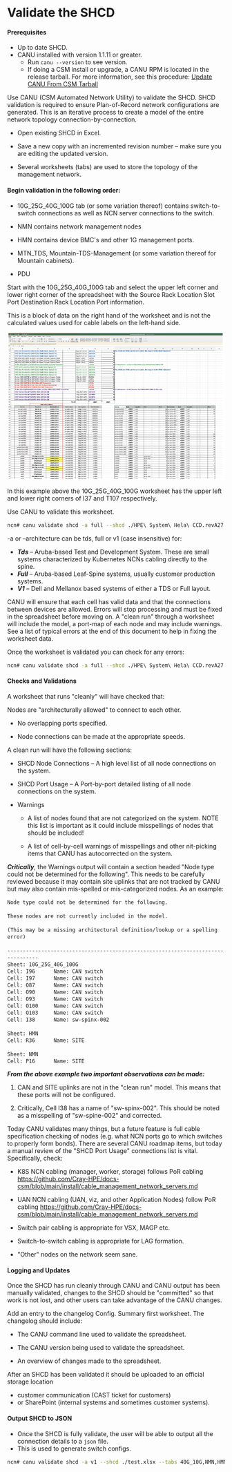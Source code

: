 # Validate the SHCD

#### Prerequisites 
- Up to date SHCD.
- CANU installed with version 1.1.11 or greater.
  - Run `canu --version` to see version.
  - If doing a CSM install or upgrade, a CANU RPM is located in the release tarball. For more information, see this procedure: [Update CANU From CSM Tarball](update_canu_from_csm_tarball.md)

Use CANU (CSM Automated Network Utility) to validate the SHCD. SHCD validation is required to ensure Plan-of-Record network configurations are generated. This is an iterative process to create a model of the entire network topology connection-by-connection. 

* Open existing SHCD in Excel. 

* Save a new copy with an incremented revision number – make sure you are editing the updated version. 

* Several worksheets (tabs) are used to store the topology of the management network.  

#### Begin validation in the following order: 

* 10G_25G_40G_100G tab (or some variation thereof) contains switch-to-switch connections as well as NCN server connections to the switch. 

* NMN contains network management nodes 

* HMN contains device BMC's and other 1G management ports. 

* MTN_TDS, Mountain-TDS-Management (or some variation thereof for Mountain cabinets). 

* PDU  

Start with the 10G_25G_40G_100G tab and select the upper left corner and lower right corner of the spreadsheet with the Source Rack Location Slot Port Destination Rack Location Port information.  

This is a block of data on the right hand of the worksheet and is not the calculated values used for cable labels on the left-hand side. 

![](./img/shcd_example.png)

In this example above the 10G_25G_40G_100G worksheet has the upper left and lower right corners of I37 and T107 respectively. 

Use CANU to validate this worksheet. 

```bash
ncn# canu validate shcd -a full --shcd ./HPE\ System\ Hela\ CCD.revA27.xlsx --tabs 10G_25G_40G_100G --corners I37,T107 
```

-a or –architecture can be tds, full or v1 (case insensitive) for: 

* ***Tds*** 	– Aruba-based Test and Development System. These are small systems characterized by Kubernetes NCNs cabling directly to the spine. 
* ***Full*** 	– Aruba-based Leaf-Spine systems, usually customer production systems. 
* ***V1*** 	– Dell and Mellanox based systems of either a TDS or Full layout. 

CANU will ensure that each cell has valid data and that the connections between devices are allowed. Errors will stop processing and must be fixed in the spreadsheet before moving on. A "clean run" through a worksheet will include the model, a port-map of each node and may include warnings. See a list of typical errors at the end of this document to help in fixing the worksheet data. 

Once the worksheet is validated you can check for any errors: 

```bash
ncn# canu validate shcd -a full --shcd ./HPE\ System\ Hela\ CCD.revA27.xlsx --tabs 10G_25G_40G_100G,NMN --corners I37,T107,J15,T16 --log DEBUG 
```

#### Checks and Validations 

A worksheet that runs "cleanly" will have checked that: 

Nodes are "architecturally allowed" to connect to each other. 

* No overlapping ports specified. 

* Node connections can be made at the appropriate speeds. 

A clean run will have the following sections: 

* SHCD Node Connections – A high level list of all node connections on the system. 

* SHCD Port Usage – A Port-by-port detailed listing of all node connections on the system. 

* Warnings 

	* A list of nodes found that are not categorized on the system. NOTE this list is important as it could include misspellings of nodes that should be included! 

	* A list of cell-by-cell warnings of misspellings and other nit-picking items that CANU has autocorrected on the system. 

***Critically***, the Warnings output will contain a section headed "Node type could not be determined for the following".  This needs to be carefully reviewed because it may contain site uplinks that are not tracked by CANU but may also contain mis-spelled or mis-categorized nodes. As an example: 

```text
Node type could not be determined for the following. 

These nodes are not currently included in the model. 

(This may be a missing architectural definition/lookup or a spelling error) 

-------------------------------------------------------------------------------- 
Sheet: 10G_25G_40G_100G 
Cell: I96      Name: CAN switch 
Cell: I97      Name: CAN switch 
Cell: O87      Name: CAN switch 
Cell: O90      Name: CAN switch 
Cell: O93      Name: CAN switch 
Cell: O100     Name: CAN switch 
Cell: O103     Name: CAN switch 
Cell: I38      Name: sw-spinx-002 

Sheet: HMN 
Cell: R36      Name: SITE 

Sheet: NMN 
Cell: P16      Name: SITE 
```

***From the above example two important observations can be made:***

1. CAN and SITE uplinks are not in the "clean run" model. This means that these ports will not be configured. 

2. Critically, Cell I38 has a name of "sw-spinx-002". This should be noted as a misspelling of "sw-spine-002" and corrected. 


Today CANU validates many things, but a future feature is full cable specification checking of nodes (e.g. what NCN ports go to which switches to properly form bonds).  There are several CANU roadmap items, but today a manual review of the "SHCD Port Usage" connections list is vital.  Specifically, check: 

* K8S NCN cabling (manager, worker, storage) follows PoR cabling https://github.com/Cray-HPE/docs-csm/blob/main/install/cable_management_network_servers.md 

* UAN NCN cabling (UAN, viz, and other Application Nodes) follow PoR cabling https://github.com/Cray-HPE/docs-csm/blob/main/install/cable_management_network_servers.md 

* Switch pair cabling is appropriate for VSX, MAGP etc. 

* Switch-to-switch cabling is appropriate for LAG formation. 

* 	"Other" nodes on the network seem sane. 

#### Logging and Updates 

Once the SHCD has run cleanly through CANU and CANU output has been manually validated, changes to the SHCD should be "committed" so that work is not lost, and other users can take advantage of the CANU changes.  

Add an entry to the changelog Config. Summary first worksheet.  The changelog should include: 

* The CANU command line used to validate the spreadsheet. 

* The CANU version being used to validate the spreadsheet. 

* An overview of changes made to the spreadsheet. 

After an SHCD has been validated it should be uploaded to an official storage location 

* customer communication (CAST ticket for customers) 
* or SharePoint (internal systems and sometimes customer systems). 

#### Output SHCD to JSON

- Once the SHCD is fully validate, the user will be able to output all the connection details to a `json` file.
- This is used to generate switch configs.

```bash
ncn# canu validate shcd -a v1 --shcd ./test.xlsx --tabs 40G_10G,NMN,HMN --corners I12,S37,I9,S20,I20,S31  --json --out cabling.json
```

